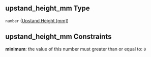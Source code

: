 ## upstand\_height\_mm Type

`number` ([Upstand Height \[mm\]](iea43_wra_data_model-properties-measurement-location-measurement-location-properties-measurement-point-measurement-point-properties-mounting-arrangement-mounting-arrangement-properties-upstand-height-mm.md))

## upstand\_height\_mm Constraints

**minimum**: the value of this number must greater than or equal to: `0`
